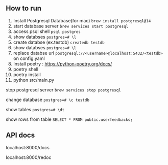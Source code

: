 ## How to run

1. Install Postgresql Database(for mac) `brew install postgresql@14`
2. start database server `brew services start postgresql`
3. access psql shell `psql postgres`
4. show databses `postgres=# \l`
5. create databse (ex.testdb) `createdb testdb`
6. show databses `postgres=# \l`
7. replace databse uri `postgresql://<username>@localhost:5432/<testdb>` on config.yaml
4. Install poetry : https://python-poetry.org/docs/
5. poetry shell
6. poetry install 
7. python src/main.py


stop postgresql server `brew services stop postgresql`

change database `postgres=# \c testdb`

show tables `postgres=# \dt`

show rows from table `SELECT * FROM public.userfeedbacks;`
## API docs
localhost:8000/docs

localhost:8000/redoc